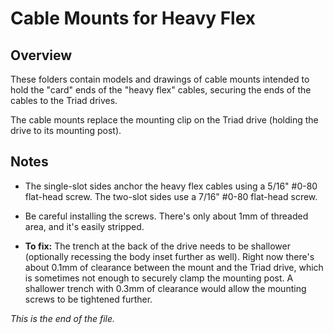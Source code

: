 # Cable Mounts for Heavy Flex

## Overview

These folders contain models and drawings of cable mounts intended to hold
the "card" ends of the "heavy flex" cables, securing the ends of the cables
to the Triad drives.

The cable mounts replace the mounting clip on the Triad drive (holding the
drive to its mounting post).


## Notes

* The single-slot sides anchor the heavy flex cables using a 5/16" #0-80
flat-head screw. The two-slot sides use a 7/16" #0-80 flat-head screw.

* Be careful installing the screws. There's only about 1mm of threaded
area, and it's easily stripped.

* **To fix:** The trench at the back of the drive needs to be shallower
(optionally recessing the body inset further as well). Right now there's
about 0.1mm of clearance between the mount and the Triad drive, which is
sometimes not enough to securely clamp the mounting post. A shallower trench
with 0.3mm of clearance would allow the mounting screws to be tightened
further.


_This is the end of the file._
